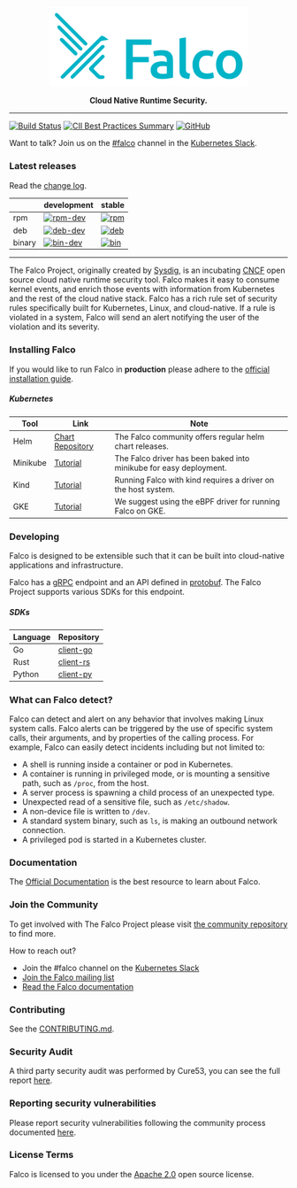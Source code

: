 <p align="center"><img src="https://raw.githubusercontent.com/falcosecurity/community/master/logo/primary-logo.png" width="360"></p>
<p align="center"><b>Cloud Native Runtime Security.</b></p>

<hr>

[![Build Status](https://img.shields.io/circleci/build/github/falcosecurity/falco/master?style=for-the-badge)](https://circleci.com/gh/falcosecurity/falco) [![CII Best Practices Summary](https://img.shields.io/cii/summary/2317?label=CCI%20Best%20Practices&style=for-the-badge)](https://bestpractices.coreinfrastructure.org/projects/2317) [![GitHub](https://img.shields.io/github/license/falcosecurity/falco?style=for-the-badge)](COPYING)

Want to talk? Join us on the [#falco](https://kubernetes.slack.com/archives/CMWH3EH32) channel in the [Kubernetes Slack](https://slack.k8s.io).

### Latest releases

Read the [change log](CHANGELOG.md).

|        | development                                                                                                                 | stable                                                                                                              |
|--------|-----------------------------------------------------------------------------------------------------------------------------|---------------------------------------------------------------------------------------------------------------------|
| rpm    | [![rpm-dev](https://img.shields.io/bintray/v/falcosecurity/rpm-dev/falco?label=Falco&color=%2300aec7&style=flat-square)][1] | [![rpm](https://img.shields.io/bintray/v/falcosecurity/rpm/falco?label=Falco&color=%23005763&style=flat-square)][2] |
| deb    | [![deb-dev](https://img.shields.io/bintray/v/falcosecurity/deb-dev/falco?label=Falco&color=%2300aec7&style=flat-square)][3] | [![deb](https://img.shields.io/bintray/v/falcosecurity/deb/falco?label=Falco&color=%23005763&style=flat-square)][4] |
| binary | [![bin-dev](https://img.shields.io/bintray/v/falcosecurity/bin-dev/falco?label=Falco&color=%2300aec7&style=flat-square)][5] | [![bin](https://img.shields.io/bintray/v/falcosecurity/bin/falco?label=Falco&color=%23005763&style=flat-square)][6] |

---

The Falco Project, originally created by [Sysdig](https://sysdig.com), is an incubating [CNCF](https://cncf.io) open source cloud native runtime security tool.
Falco makes it easy to consume kernel events, and enrich those events with information from Kubernetes and the rest of the cloud native stack.
Falco has a rich rule set of security rules specifically built for Kubernetes, Linux, and cloud-native.
If a rule is violated in a system, Falco will send an alert notifying the user of the violation and its severity.

### Installing Falco

If you would like to run Falco in **production** please adhere to the [official installation guide](https://falco.org/docs/getting-started/installation/).

##### Kubernetes

| Tool     | Link                                                                                       | Note                                                               |
|----------|--------------------------------------------------------------------------------------------|--------------------------------------------------------------------|
| Helm     | [Chart Repository](https://github.com/falcosecurity/charts/tree/master/falco#introduction) | The Falco community offers regular helm chart releases.            |
| Minikube | [Tutorial](https://falco.org/docs/getting-started/third-party/#minikube)                                   | The Falco driver has been baked into minikube for easy deployment. |
| Kind     | [Tutorial](https://falco.org/docs/getting-started/third-party/#kind)                                       | Running Falco with kind requires a driver on the host system.      |
| GKE      | [Tutorial](https://falco.org/docs/getting-started/third-party/#gke)                                        | We suggest using the eBPF driver for running Falco on GKE.         |

### Developing

Falco is designed to be extensible such that it can be built into cloud-native applications and infrastructure.

Falco has a [gRPC](https://falco.org/docs/grpc/) endpoint and an API defined in [protobuf](https://github.com/falcosecurity/falco/blob/master/userspace/falco/outputs.proto).
The Falco Project supports various SDKs for this endpoint.

##### SDKs

| Language | Repository                                              |
|----------|---------------------------------------------------------|
| Go       | [client-go](https://github.com/falcosecurity/client-go) |
| Rust     | [client-rs](https://github.com/falcosecurity/client-rs) |
| Python   | [client-py](https://github.com/falcosecurity/client-py) |


### What can Falco detect?

Falco can detect and alert on any behavior that involves making Linux system calls.
Falco alerts can be triggered by the use of specific system calls, their arguments, and by properties of the calling process.
For example, Falco can easily detect incidents including but not limited to:

- A shell is running inside a container or pod in Kubernetes.
- A container is running in privileged mode, or is mounting a sensitive path, such as `/proc`, from the host.
- A server process is spawning a child process of an unexpected type.
- Unexpected read of a sensitive file, such as `/etc/shadow`.
- A non-device file is written to `/dev`.
- A standard system binary, such as `ls`, is making an outbound network connection.
- A privileged pod is started in a Kubernetes cluster.

### Documentation

The [Official Documentation](https://falco.org/docs/) is the best resource to learn about Falco.

### Join the Community

To get involved with The Falco Project please visit [the community repository](https://github.com/falcosecurity/community) to find more.

How to reach out?

 - Join the #falco channel on the [Kubernetes Slack](https://slack.k8s.io)
 - [Join the Falco mailing list](https://lists.cncf.io/g/cncf-falco-dev)
 - [Read the Falco documentation](https://falco.org/docs/)


### Contributing

See the [CONTRIBUTING.md](https://github.com/falcosecurity/.github/blob/master/CONTRIBUTING.md).

### Security Audit

A third party security audit was performed by Cure53, you can see the full report [here](./audits/SECURITY_AUDIT_2019_07.pdf).

### Reporting security vulnerabilities

Please report security vulnerabilities following the community process documented [here](https://github.com/falcosecurity/.github/blob/master/SECURITY.md).

### License Terms

Falco is licensed to you under the [Apache 2.0](./COPYING) open source license.


[1]: https://dl.bintray.com/falcosecurity/rpm-dev
[2]: https://dl.bintray.com/falcosecurity/rpm
[3]: https://dl.bintray.com/falcosecurity/deb-dev/stable
[4]: https://dl.bintray.com/falcosecurity/deb/stable
[5]: https://dl.bintray.com/falcosecurity/bin-dev/x86_64
[6]: https://dl.bintray.com/falcosecurity/bin/x86_64
